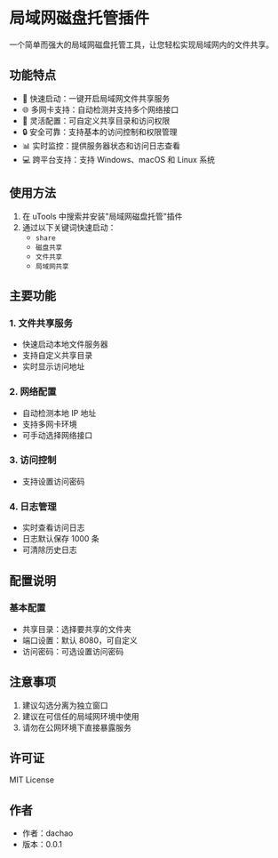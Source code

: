 # 局域网磁盘托管插件

一个简单而强大的局域网磁盘托管工具，让您轻松实现局域网内的文件共享。

## 功能特点

- 🚀 快速启动：一键开启局域网文件共享服务
- 🌐 多网卡支持：自动检测并支持多个网络接口
- 📁 灵活配置：可自定义共享目录和访问权限
- 🔒 安全可靠：支持基本的访问控制和权限管理
- 📊 实时监控：提供服务器状态和访问日志查看
- 💻 跨平台支持：支持 Windows、macOS 和 Linux 系统

## 使用方法

1. 在 uTools 中搜索并安装"局域网磁盘托管"插件
2. 通过以下关键词快速启动：
   - `share`
   - `磁盘共享`
   - `文件共享`
   - `局域网共享`

## 主要功能

### 1. 文件共享服务

- 快速启动本地文件服务器
- 支持自定义共享目录
- 实时显示访问地址

### 2. 网络配置

- 自动检测本地 IP 地址
- 支持多网卡环境
- 可手动选择网络接口

### 3. 访问控制

- 支持设置访问密码

### 4. 日志管理

- 实时查看访问日志
- 日志默认保存 1000 条
- 可清除历史日志

## 配置说明

### 基本配置

- 共享目录：选择要共享的文件夹
- 端口设置：默认 8080，可自定义
- 访问密码：可选设置访问密码

## 注意事项

1. 建议勾选分离为独立窗口
2. 建议在可信任的局域网环境中使用
3. 请勿在公网环境下直接暴露服务

## 许可证

MIT License

## 作者

- 作者：dachao
- 版本：0.0.1
